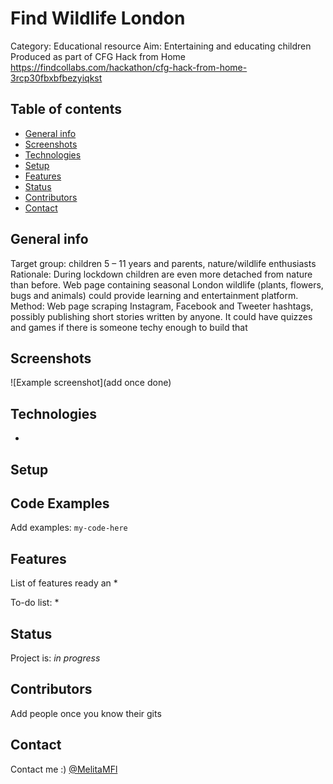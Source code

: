 # Find Wildlife London
Category: Educational resource
Aim: Entertaining and educating children
Produced as part of CFG Hack from Home
https://findcollabs.com/hackathon/cfg-hack-from-home-3rcp30fbxbfbezyiqkst

## Table of contents
* [General info](#general-info)
* [Screenshots](#screenshots)
* [Technologies](#technologies)
* [Setup](#setup)
* [Features](#features)
* [Status](#status)
* [Contributors](#contributors)
* [Contact](#contact)

## General info
Target group: children 5 – 11 years and parents, nature/wildlife enthusiasts
Rationale: During lockdown children are even more detached from nature than before. Web page containing seasonal London wildlife (plants, flowers, bugs and animals) could provide learning and entertainment platform.
Method: Web page scraping Instagram, Facebook and Tweeter hashtags, possibly publishing short stories written by anyone. It could have quizzes and games if there is someone techy enough to build that

## Screenshots
![Example screenshot](add once done)

## Technologies
*

## Setup

## Code Examples
Add examples:
`my-code-here`

## Features
List of features ready an
*

To-do list:
*

## Status
Project is: _in progress_

## Contributors
Add people once you know their gits

## Contact
Contact me :) [@MelitaMFl](https://github.com/MelitaMF)
